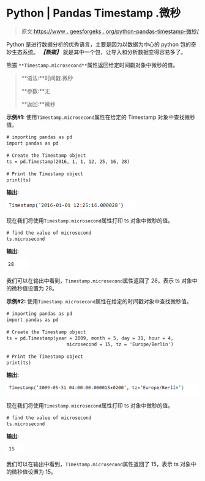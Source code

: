 # Python | Pandas Timestamp .微秒

> 原文:[https://www . geesforgeks . org/python-pandas-timestamp-微秒/](https://www.geeksforgeeks.org/python-pandas-timestamp-microsecond/)

Python 是进行数据分析的优秀语言，主要是因为以数据为中心的 python 包的奇妙生态系统。 ***【熊猫】*** 就是其中一个包，让导入和分析数据变得容易多了。

熊猫 `**Timestamp.microsecond**`属性返回给定时间戳对象中微秒的值。

> **语法:**时间戳.微秒
> 
> **参数:**无
> 
> **返回:**微秒

**示例#1:** 使用`Timestamp.microsecond`属性在给定的 Timestamp 对象中查找微秒值。

```
# importing pandas as pd
import pandas as pd

# Create the Timestamp object
ts = pd.Timestamp(2016, 1, 1, 12, 25, 16, 28)

# Print the Timestamp object
print(ts)
```

**输出:**

![](img/560adf225074c9294b4b17c8396b5d9c.png)

现在我们将使用`Timestamp.microsecond`属性打印 ts 对象中微秒的值。

```
# find the value of microsecond
ts.microsecond
```

**输出:**

![](img/dcf580ace0fa99ec08ae1e5e9b6f15d6.png)

我们可以在输出中看到，`Timestamp.microsecond`属性返回了 28，表示 ts 对象中的微秒值设置为 28。

**示例#2:** 使用`Timestamp.microsecond`属性在给定的时间戳对象中查找微秒值。

```
# importing pandas as pd
import pandas as pd

# Create the Timestamp object
ts = pd.Timestamp(year = 2009, month = 5, day = 31, hour = 4,
                      microsecond = 15, tz = 'Europe/Berlin')

# Print the Timestamp object
print(ts)
```

**输出:**

![](img/393c9a89327505271a3d60f53168731d.png)

现在我们将使用`Timestamp.microsecond`属性打印 ts 对象中微秒的值。

```
# find the value of microsecond
ts.microsecond
```

**输出:**

![](img/783757deffd15f4be583c0d1d4e97869.png)

我们可以在输出中看到，`Timestamp.microsecond`属性返回了 15，表示 ts 对象中的微秒值设置为 15。